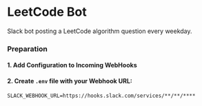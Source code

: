 # LeetCode Bot

Slack bot posting a LeetCode algorithm question every weekday.

### Preparation

#### 1. Add Configuration to Incoming WebHooks

#### 2. Create `.env` file with your Webhook URL:

```
SLACK_WEBHOOK_URL=https://hooks.slack.com/services/**/**/****
```
